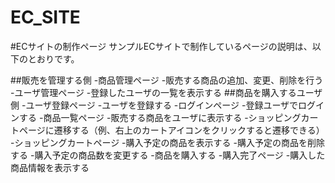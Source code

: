 # EC_SITE
#ECサイトの制作ページ
サンプルECサイトで制作しているページの説明は、以下のとおりです。

##販売を管理する側
-商品管理ページ
-販売する商品の追加、変更、削除を行う
-ユーザ管理ページ
-登録したユーザの一覧を表示する
##商品を購入するユーザ側
-ユーザ登録ページ
-ユーザを登録する
-ログインページ
-登録ユーザでログインする
-商品一覧ページ
-販売する商品をユーザに表示する
-ショッピングカートページに遷移する（例、右上のカートアイコンをクリックすると遷移できる）
-ショッピングカートページ
-購入予定の商品を表示する
-購入予定の商品を削除する
-購入予定の商品数を変更する
-商品を購入する
-購入完了ページ
-購入した商品情報を表示する
